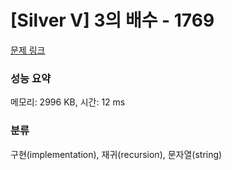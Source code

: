# [Silver V] 3의 배수 - 1769 

[문제 링크](https://www.acmicpc.net/problem/1769) 

### 성능 요약

메모리: 2996 KB, 시간: 12 ms

### 분류

구현(implementation), 재귀(recursion), 문자열(string)


